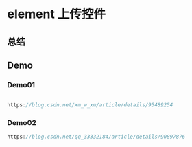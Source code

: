 # element 上传控件

## 总结


## Demo

### Demo01

```js

https://blog.csdn.net/xm_w_xm/article/details/95489254
```

### Demo02


```js
https://blog.csdn.net/qq_33332184/article/details/90897876
```